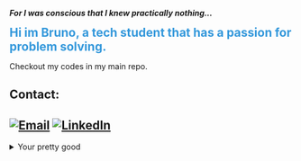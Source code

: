 **_For I was conscious that I knew practically nothing..._**

<span style="font-weight: bold; color: #3498db; font-size: 1.5em;">Hi im Bruno, a tech student that has a passion for problem solving.

Checkout my codes in my main repo. 

Contact:
---
[![Email](https://img.shields.io/badge/Email-blue?style=for-the-badge&logo=gmail&logoColor=white)](mailto:brbruno3210@gmail.com)
[![LinkedIn](https://img.shields.io/badge/LinkedIn-blue?style=for-the-badge&logo=linkedin&logoColor=white)]([https://www.linkedin.com/in/seu-perfil/](https://www.linkedin.com/in/bruno-werner-4b9219243/))
---
<details>
<summary>Your pretty good</summary>

<div style="width: 350px; text-align: center;">
    <img src="https://gamehall.com.br/wp-content/uploads/2023/03/metal-gear-solid-3-780x470.webp" width="350" alt="Metal Gear Solid 3">
</div>
<div style="width: 350px; text-align: center;">
    <p style="margin: 0;">01101011011001010111000001110100011110010010000001111001011011110111010101100011011110010010011101101100011010010111010001101000011010010111001100111111</p>
</div>

</details>





